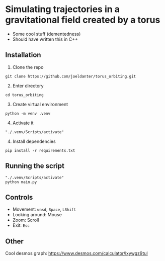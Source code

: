 # Simulating trajectories in a gravitational field created by a torus

- Some cool stuff (dementedness)
- Should have written this in C++

## Installation

1. Clone the repo
```shell
git clone https://github.com/joeldanter/torus_orbiting.git
```
2. Enter directory
```shell
cd torus_orbiting
```
3. Create virtual environment
```shell
python -m venv .venv
```
4. Activate it
```shell
"./.venv/Scripts/activate"
```
4. Install dependencies
```shell
pip install -r requirements.txt
```

## Running the script

```shell
"./.venv/Scripts/activate"
python main.py
```

## Controls

- Movement: `wasd`, `Space`, `LShift`
- Looking around: Mouse
- Zoom: Scroll
- Exit: `Esc`

## Other

Cool desmos graph: https://www.desmos.com/calculator/lxywgz9tul
